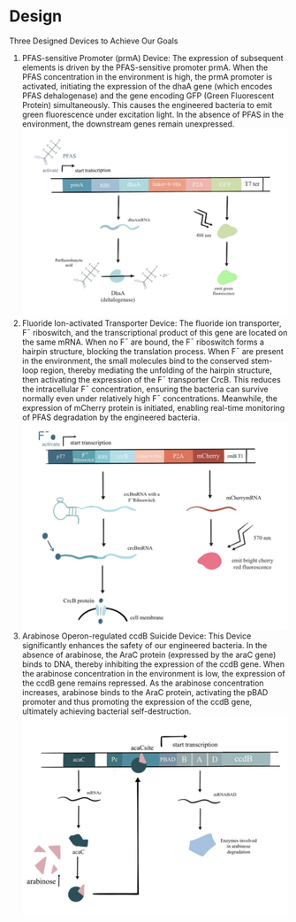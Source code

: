 # Design

Three Designed Devices to Achieve Our Goals

1. PFAS-sensitive Promoter (prmA) Device: The expression of subsequent elements is driven by the PFAS-sensitive promoter prmA. When the PFAS concentration in the environment is high, the prmA promoter is activated, initiating the expression of the dhaA gene (which encodes PFAS dehalogenase) and the gene encoding GFP (Green Fluorescent Protein) simultaneously. This causes the engineered bacteria to emit green fluorescence under excitation light. In the absence of PFAS in the environment, the downstream genes remain unexpressed.
![1](/assets/image/project/design1.png)
2. Fluoride Ion-activated Transporter Device: The fluoride ion transporter, F¯ riboswitch, and the transcriptional product of this gene are located on the same mRNA. When no F¯ are bound, the F¯ riboswitch forms a hairpin structure, blocking the translation process. When F¯ are present in the environment, the small molecules bind to the conserved stem-loop region, thereby mediating the unfolding of the hairpin structure, then activating the expression of the  F¯ transporter CrcB. This reduces the intracellular F¯ concentration, ensuring the bacteria can survive normally even under relatively high F¯ concentrations. Meanwhile, the expression of mCherry protein is initiated, enabling real-time monitoring of PFAS degradation by the engineered bacteria.
![2](/assets/image/project/design2.png)
3. Arabinose Operon-regulated ccdB Suicide Device: This Device significantly enhances the safety of our engineered bacteria. In the absence of arabinose, the AraC protein (expressed by the araC gene) binds to DNA, thereby inhibiting the expression of the ccdB gene. When the arabinose concentration in the environment is low, the expression of the ccdB gene remains repressed. As the arabinose concentration increases, arabinose binds to the AraC protein, activating the pBAD promoter and thus promoting the expression of the ccdB gene, ultimately achieving bacterial self-destruction.
![3](/assets/image/project/design3.png)
